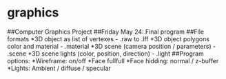 graphics
========

##Computer Graphics Project
##Friday May 24: Final program
##File formats
*3D object as list of vertexes - .raw to .lff
*3D object polygons color and material - .material
*3D scene (camera position / parameters) - .scene
*3D scene lights (color, position, direction) - .light
##Program options:
*Wireframe: on/off
*Face fullfull
*Face hidding: normal / z-buffer
*Lights: Ambient / diffuse / specular
